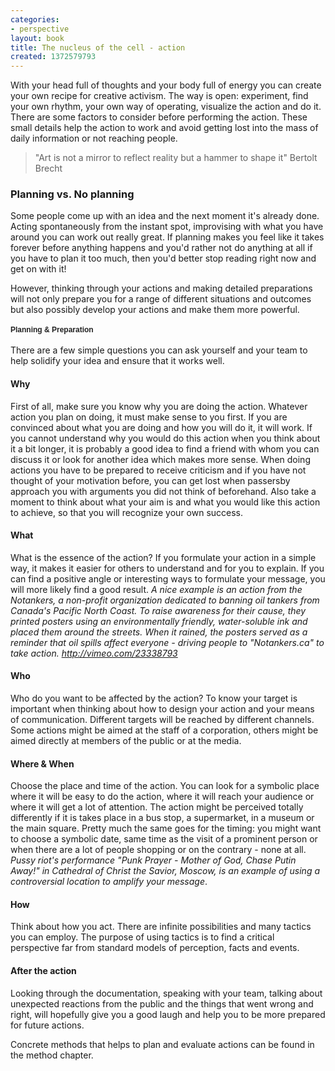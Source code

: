 ```yaml
---
categories:
- perspective
layout: book
title: The nucleus of the cell - action
created: 1372579793
---
```


With your head full of thoughts and your body full of energy you can create your own recipe for creative activism. The way is open: experiment, find your own rhythm, your own way of operating, visualize the action and do it. <!--more-->There are some factors to consider before performing the action. These small details help the action to work and avoid getting lost into the mass of daily information or not reaching people.



<blockquote>
"Art is not a mirror to reflect reality but a hammer to shape it"
Bertolt Brecht
</blockquote>

### Planning vs. No planning

<p>Some people come up with an idea and the next moment it's already done. Acting spontaneously from the instant spot, improvising with what you have around you can work out really great. If planning makes you feel like it takes forever before anything happens and you'd rather not do anything at all if you have to plan it too much, then you'd better stop reading right now and get on with it!</p>
<p>However, thinking through your actions and making detailed preparations will not only prepare you for a range of different situations and outcomes but also possibly develop your actions and make them more powerful.</p>
<h3 style="margin: 0px 0px 10px; padding: 0px; border: 0px none; font-family: &quot;Helvetica Neue&quot;,Helvetica,Arial,sans-serif; line-height: 20px; font-size: 13.6364px; vertical-align: baseline; color: rgb(59, 59, 59);"><strong style="color: rgb(34, 34, 34); font-family: Arial, Verdana, sans-serif; font-size: 12px;">Planning &amp; Preparation</strong></h3>
<p>There are a few simple questions you can ask yourself and your team to help solidify your idea and ensure that it works well.</p>
<h4 class="western"><strong>Why</strong></h4>
<p>First of all, make sure you know why you are doing the action. Whatever action you plan on doing, it must make sense to you first. If you are convinced about what you are doing and how you will do it, it will work. If you cannot understand why you would do this action when you think about it a bit longer, it is probably a good idea to find a friend with whom you can discuss it or look for another idea which makes more sense. When doing actions you have to be prepared to receive criticism and if you have not thought of your motivation before, you can get lost when passersby approach you with arguments you did not think of beforehand. Also take a moment to think about what your aim is and what you would like this action to achieve, so that you will recognize your own success.</p>
<h4 class="western"><strong>What</strong></h4>
<p>What is the essence of the action? If you formulate your action in a simple way, it makes it easier for others to understand and for you to explain. If you can find a positive angle or interesting ways to formulate your message, you will more likely find a good result.<em> A nice example is an action from the Notankers, a non-profit organization dedicated to banning oil tankers from Canada's Pacific North Coast. To raise awareness for their cause, they printed posters using an environmentally friendly, water-soluble ink and placed them around the streets. When it rained, the posters served as a reminder that oil spills affect everyone - driving people to "Notankers.ca" to take action. <a href="http://vimeo.com/23338793">http://vimeo.com/23338793</a></em></p>
<h4 class="western"><strong>Who</strong></h4>
<p>Who do you want to be affected by the action? To know your target is important when thinking about how to design your action and your means of communication. Different targets will be reached by different channels. Some actions might be aimed at the staff of a corporation, others might be aimed directly at members of the public or at the media.</p>
<h4 class="western"><strong>Where &amp; When</strong></h4>
<p>Choose the place and time of the action. You can look for a symbolic place where it will be easy to do the action, where it will reach your audience or where it will get a lot of attention. The action might be perceived totally differently if it is takes place in a bus stop, a supermarket, in a museum or the main square. Pretty much the same goes for the timing: you might want to choose a symbolic date, same time as the visit of a prominent person or when there are a lot of people shopping or on the contrary - none at all. <em>Pussy riot's performance "Punk Prayer - Mother of God, Chase Putin Away!" in Cathedral of Christ the Savior, Moscow, is an example of using a controversial location to amplify your message</em>.</p>
<h4 class="western"><strong>How</strong></h4>
<p>Think about how you act. There are infinite possibilities and many tactics you can employ. The purpose of using tactics is to find a critical perspective far from standard models of perception, facts and events.</p>
<h4><strong>After the action</strong></h4>
<p>Looking through the documentation, speaking with your team, talking about unexpected reactions from the public and the things that went wrong and right, will hopefully give you a good laugh and help you to be more prepared for future actions.</p>
<p>Concrete methods that helps to plan and evaluate actions can be found in the method chapter.</p>
